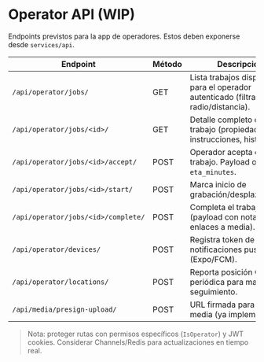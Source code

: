 # Operator API (WIP)

Endpoints previstos para la app de operadores. Estos deben exponerse desde `services/api`.

| Endpoint | Método | Descripción |
|----------|--------|-------------|
| `/api/operator/jobs/` | GET | Lista trabajos disponibles para el operador autenticado (filtrados por radio/distancia). |
| `/api/operator/jobs/<id>/` | GET | Detalle completo del trabajo (propiedad, instrucciones, histórico). |
| `/api/operator/jobs/<id>/accept/` | POST | Operador acepta el trabajo. Payload opcional `eta_minutes`. |
| `/api/operator/jobs/<id>/start/` | POST | Marca inicio de grabación/desplazamiento. |
| `/api/operator/jobs/<id>/complete/` | POST | Completa el trabajo (payload con notas, enlaces a media). |
| `/api/operator/devices/` | POST | Registra token de notificaciones push (Expo/FCM). |
| `/api/operator/locations/` | POST | Reporta posición GPS periódica para matching y seguimiento. |
| `/api/media/presign-upload/` | POST | URL firmada para subir media (ya implementado). |

> Nota: proteger rutas con permisos específicos (`IsOperator`) y JWT cookies. Considerar Channels/Redis para actualizaciones en tiempo real.
